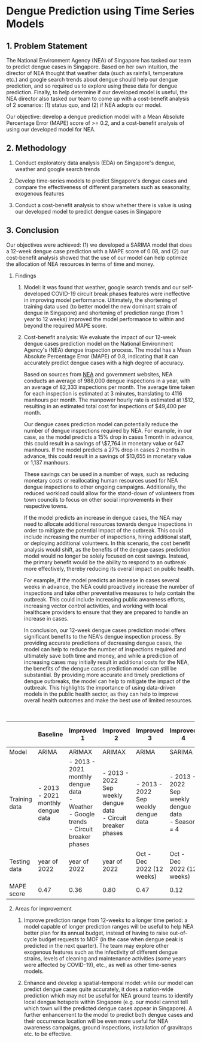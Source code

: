 # Dengue Prediction using Time Series Models

## 1. Problem Statement

The National Environment Agency (NEA) of Singapore has tasked our team to predict dengue cases in Singapore. Based on her own intuition, the director of NEA thought that weather data (such as rainfall, temperature etc.) and google search trends about dengue should help our dengue prediction, and so required us to explore using these data for dengue prediction. Finally, to help determine if our developed model is useful, the NEA director also tasked our team to come up with a cost-benefit analysis of 2 scenarios: (1) status quo, and (2) if NEA adopts our model.

Our objective: develop a dengue prediction model with a Mean Absolute Percentage Error (MAPE) score of >= 0.2, and a cost-benefit analysis of using our developed model for NEA.

## 2. Methodology

1. Conduct exploratory data analysis (EDA) on Singapore's dengue, weather and google search trends

2. Develop time-series models to predict Singapore's dengue cases and compare the effectiveness of different parameters such as seasonality, exogenous features

3. Conduct a cost-benefit analysis to show whether there is value is using our developed model to predict dengue cases in Singapore

## 3. Conclusion

Our objectives were achieved: (1) we developed a SARIMA model that does a 12-week dengue case prediction with a MAPE score of 0.08, and (2) our cost-benefit analysis showed that the use of our model can help optimize the allocation of NEA resources in terms of time and money.

1. Findings

    1. Model: it was found that weather, google search trends and our self-developed COVID-19 circuit break phases features were ineffective in improving model performance. Ultimately, the shortening of training data used (to better model the new dominant strain of dengue in Singapore) and shortening of prediction range (from 1 year to 12 weeks) improved the model performance to within and beyond the required MAPE score.
    
    2. Cost-benefit analysis: We evaluate the impact of our 12-week dengue cases prediction model on the National Environment Agency's (NEA) dengue inspection process. The model has a Mean Absolute Percentage Error (MAPE) of 0.8, indicating that it can accurately predict dengue cases with a high degree of accuracy.

        Based on sources from [NEA](https://www.nea.gov.sg/media/news) and government websites, NEA conducts an average of 988,000 dengue inspections in a year, with an average of 82,333 inspections per month. The average time taken for each inspection is estimated at 3 minutes, translating to 4116 manhours per month. The manpower hourly rate is estimated at \\$12, resulting in an estimated total cost for inspections of $49,400 per month.

        Our dengue cases prediction model can potentially reduce the number of dengue inspections required by NEA. For example, in our case, as the model predicts a 15% drop in cases 1 month in advance, this could result in a savings of \\$7,764 in monetary value or 647 manhours. If the model predicts a 27\% drop in cases 2 months in advance, this could result in a savings of $13,655 in monetary value or 1,137 manhours.

        These savings can be used in a number of ways, such as reducing monetary costs or reallocating human resources used for NEA dengue inspections to other ongoing campaigns. Additionally, the reduced workload could allow for the stand-down of volunteers from town councils to focus on other social improvements in their respective towns.

        If the model predicts an increase in dengue cases, the NEA may need to allocate additional resources towards dengue inspections in order to mitigate the potential impact of the outbreak. This could include increasing the number of inspections, hiring additional staff, or deploying additional volunteers. In this scenario, the cost benefit analysis would shift, as the benefits of the dengue cases prediction model would no longer be solely focused on cost savings. Instead, the primary benefit would be the ability to respond to an outbreak more effectively, thereby reducing its overall impact on public health.

        For example, if the model predicts an increase in cases several weeks in advance, the NEA could proactively increase the number of inspections and take other preventative measures to help contain the outbreak. This could include increasing public awareness efforts, increasing vector control activities, and working with local healthcare providers to ensure that they are prepared to handle an increase in cases.

        In conclusion, our 12-week dengue cases prediction model offers significant benefits to the NEA's dengue inspection process. By providing accurate predictions of decreasing dengue cases, the model can help to reduce the number of inspections required and ultimately save both time and money, and while a prediction of increasing cases may initially result in additional costs for the NEA, the benefits of the dengue cases prediction model can still be substantial. By providing more accurate and timely predictions of dengue outbreaks, the model can help to mitigate the impact of the outbreak. This highlights the importance of using data-driven models in the public health sector, as they can help to improve overall health outcomes and make the best use of limited resources.
<br>        
        


|               | Baseline                          | Improved 1                                                                                    | Improved 2                                                       | Improved 3                           | Improved 4                                           | Improved 5<br>\*Best performance\*                                         |
|---------------|-----------------------------------|-----------------------------------------------------------------------------------------------|------------------------------------------------------------------|--------------------------------------|------------------------------------------------------|----------------------------------------------------|
| Model         | ARIMA                             | ARIMAX                                                                                        | ARIMAX                                                           | ARIMA                                | SARIMA                                               | SARIMA                                             |
| Training data | - 2013 - 2021 monthly dengue data | - 2013 - 2021 monthly dengue data<br>- Weather<br>- Google trends<br>- Circuit breaker phases | - 2013 - 2022 Sep weekly dengue data<br>- Circuit breaker phases | - 2013 - 2022 Sep weekly dengue data | - 2013 - 2022 Sep weekly dengue data<br>- Season = 4 | - 2021-2022 Sep weekly dengue data<br>- Season = 3 |
| Testing data  | year of 2022                      | year of 2022                                                                                  | year of 2022                                                     | Oct - Dec 2022 (12 weeks)            | Oct - Dec 2022 (12 weeks)                            | Oct - Dec 2022 (12 weeks)                          |
| MAPE score    | 0.47                              | 0.36                                                                                          | 0.80                                                             | 0.47                                 | 0.12                                                 | 0.08                                               |

2. Areas for improvement

    1. Improve prediction range from 12-weeks to a longer time period: a model capable of longer prediction ranges will be useful to help NEA better plan for its annual budget, instead of having to raise out-of-cycle budget requests to MOF (in the case when dengue peak is predicted in the next quarter). The team may explore other exogenous features such as the infectivity of different dengue strains, levels of cleaning and maintenance activities (some years were affected by COVID-19), etc., as well as other time-series models.

    2. Enhance and develop a spatial-temporal model: while our model can predict dengue cases quite accurately, it does a nation-wide prediction which may not be useful for NEA ground teams to identify local dengue hotspots within Singapore (e.g. our model cannot tell which town will the predicted dengue cases appear in Singapore). A further enhancement to the model to predict both dengue cases and their occurrence location will be even more useful for NEA awareness campaigns, ground inspections, installation of gravitraps etc. to be effective.
